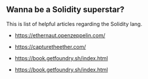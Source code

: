 ## Wanna be a Solidity superstar?

This is list of helpful articles regarding the Solidity lang.

- https://ethernaut.openzeppelin.com/

- https://capturetheether.com/

- https://book.getfoundry.sh/index.html

- https://book.getfoundry.sh/index.html

